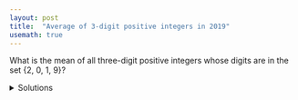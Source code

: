 ```yaml
---
layout: post
title:  "Average of 3-digit positive integers in 2019"
usemath: true
---
```


What is the mean of all three-digit positive integers whose digits are in the set {2, 0, 1, 9}?

<details markdown="1"><summary markdown="span">Solutions</summary>

## List all the numbers 

A straightfoward way is to list all possible 3-dgit numbers that have digits 2,
0, 1, and 9 only, and then calcuate the mean of all the numbers. 

Since we consider 3-digit numbers only, the hundreds digit cannot be 0. All the
numbers we list should start with 2, 1, or 9 (having 2, 1, or 9 at the hundreds
place). 

Let us start with numbers that have 1 as the hundreds digit. Note that a digit
can appear more than once. For example, 100 should be included because all the
digits in it, 1, 0, and 0, are in the set {2, 0, 1, 9}.

| Hundreds | Tens | Units |
|----------|------|-------|
| 1 | 0 | 0|
| 1 | 0 | 1|
| 1 | 0 | 2|
| 1 | 0 | 9|
| 1 | 1 | 0|
| 1 | 1 | 1|
| 1 | 1 | 2|
| 1 | 1 | 9|
| 1 | 2 | 0|
| 1 | 2 | 1|
| 1 | 2 | 2|
| 1 | 2 | 9|
| 1 | 9 | 0|
| 1 | 9 | 1|
| 1 | 9 | 2|
| 1 | 9 | 9|

There are a total of 16 such kind of numbers. Why? Because there are four
choices at the tens place and four choices at the units place. 

You may continue to list numbers that have 2 or 9 in the hundreds place. Each
gives you 16 numbers. The pattern in the tens and units places are the same.
In total you will have 48 3-digit numbers that all their digits are in the set
{2, 0, 1, 9}. You can then compute the mean.  

However, it will take a while to add up 48 numbers, even if you use a
calculator. Is there a faster way?

## Find the mean

A faster way to find the mean of the 48 numbers is to find the digits in the
mean one by one. 

If you look at the numbers in the table carefully, you can see that 0, 1, 2,
and 9 appear the same number of times, four times, in the tens and units place.
If you count the nubmers that start with 2 and 9, each of 0, 1, 2, and 9 
appears 12 times. Therefore, the units digit of the mean is the mean of 0, 1,
2, and 9. It can be calculated as:

$$ \frac{(0 + 1 + 2 + 9) \times 12}{4 \times 12} =  \frac{0 + 1 + 2 + 9}{4} = 3. $$

The tens digit of the mean can be calculated similarly because 0, 1, 2, and 9
appear the same number of times at the tens place. It is 3. 

The hundreds digit of the mean is a little different becuase 0 is not there.
Each of 1, 2, and 9 appears 16 times. So the hundreds of digit of the mean is

$$ \frac{(1 + 2 + 9) \times 16}{3 \times 16} =  \frac{1 + 2 + 9}{3} = 4. $$

Now, we have figured out all the digits in the mean. The answer is 433.

## Solve similar problems

Can you quickly sovle similar problems? 

* What is the mean of all three-digit positive integers whose digits are in the set {0, 3, 4, 5}?

* What is the mean of all three-digit positive integers whose digits are in the set {0, 2, 3, 7}?

* What is the mean of all three-digit positive integers whose digits are in the set {2, 4, 9}?

</details>

